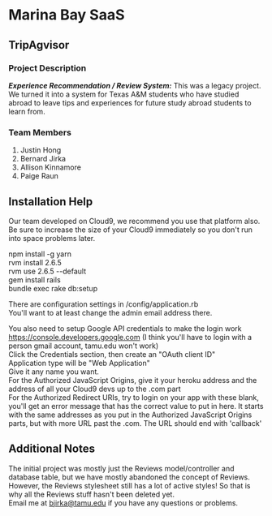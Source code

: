 # Marina Bay SaaS
## TripAgvisor
### Project Description
***Experience Recommendation / Review System:*** This was a legacy project. We turned it into a system for Texas A&M students who have studied abroad to leave tips and experiences for future study abroad students to learn from.

### Team Members
1. Justin Hong
2. Bernard Jirka
3. Allison Kinnamore
4. Paige Raun

## Installation Help
Our team developed on Cloud9, we recommend you use that platform also. Be sure to increase the size of your Cloud9 immediately so you don't run into space problems later.

npm install -g yarn  
rvm install 2.6.5  
rvm use 2.6.5 --default  
gem install rails  
bundle exec rake db:setup  

There are configuration settings in /config/application.rb  
You'll want to at least change the admin email address there.

You also need to setup Google API credentials to make the login work  
https://console.developers.google.com (I think you'll have to login with a person gmail account, tamu.edu won't work)  
Click the Credentials section, then create an "OAuth client ID"  
Application type will be "Web Application"  
Give it any name you want.  
For the Authorized JavaScript Origins, give it your heroku address and the address of all your Cloud9 devs up to the .com part  
For the Authorized Redirect URIs, try to login on your app with these blank, you'll get an error message that has the correct value to put in here. It starts with the same addresses as you put in the Authorized JavaScript Origins parts, but with more URL past the .com. The URL should end with 'callback'
## Additional Notes
The initial project was mostly just the Reviews model/controller and database table, but we have mostly abandoned the concept of Reviews. However, the Reviews stylesheet still has a lot of active styles! So that is why all the Reviews stuff hasn't been deleted yet.  
Email me at bjirka@tamu.edu if you have any questions or problems.
